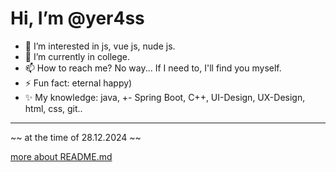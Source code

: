 # Hi, I’m @yer4ss

- 👀 I’m interested in js, vue js, nude js.
- 🌱 I’m currently in college.
- 📫 How to reach me? No way... If I need to, I'll find you myself.
- ⚡ Fun fact: eternal happy)
- ✨ My knowledge: java, +- Spring Boot, C++, UI-Design, UX-Design, html, css, git..

---

~~ at the time of 28.12.2024 ~~

[more about README.md](https://docs.github.com/en/get-started/writing-on-github/getting-started-with-writing-and-formatting-on-github/basic-writing-and-formatting-syntax)
